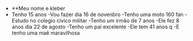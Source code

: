 - **Meu nome e kleber
- Tenho 15 anos 
-Vou fazer dia 16 de novenbro 
-Tenho uma moto 160 fan 
-Estudo no colegio civico militar 
-Tenho um irmão de 7 anos 
-Ele fez 8 anos dia 22 de agosto
-Tenho um pai excelente
-Ele tem 41 anos
q -E tenho uma maẽ maravilhosa
  
